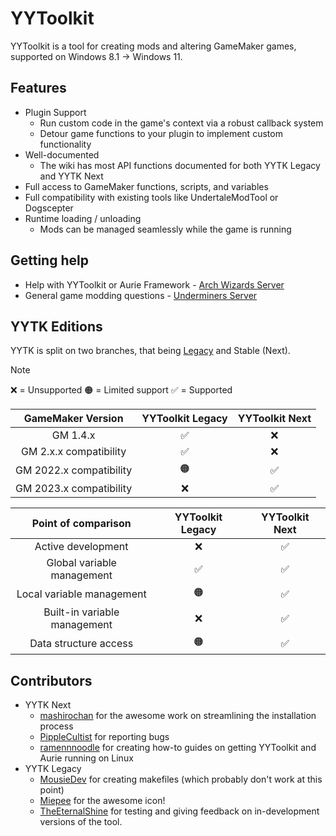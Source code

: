 # YYToolkit
YYToolkit is a tool for creating mods and altering GameMaker games, supported on Windows 8.1 → Windows 11.

## Features
- Plugin Support
  - Run custom code in the game's context via a robust callback system
  - Detour game functions to your plugin to implement custom functionality
- Well-documented
  - The wiki has most API functions documented for both YYTK Legacy and YYTK Next
- Full access to GameMaker functions, scripts, and variables
- Full compatibility with existing tools like UndertaleModTool or Dogscepter
- Runtime loading / unloading
  - Mods can be managed seamlessly while the game is running

## Getting help
- Help with YYToolkit or Aurie Framework - [Arch Wizards Server](https://discord.gg/vbT8Ed4cpq)
- General game modding questions - [Underminers Server](https://discord.gg/3ESNF4QPrh)

## YYTK Editions
YYTK is split on two branches, that being [Legacy](https://github.com/AurieFramework/YYToolkit/tree/legacy) and Stable (Next).

> [!NOTE]
> ❌ = Unsupported
> 🟠 = Limited support
> ✅ = Supported

| GameMaker Version | YYToolkit Legacy | YYToolkit Next |
| :---: | :---: | :---: |
| GM 1.4.x | ✅ | ❌ |
| GM 2.x.x compatibility | ✅ | ❌ |
| GM 2022.x compatibility | 🟠 | ✅ |
| GM 2023.x compatibility | ❌ | ✅ |

| Point of comparison | YYToolkit Legacy | YYToolkit Next |
| :---: | :---: | :---: |
| Active development | ❌ | ✅ |
| Global variable management | ✅ | ✅ |
| Local variable management | 🟠 | ✅ |
| Built-in variable management | ❌ | ✅ |
| Data structure access | 🟠 | ✅ |

## Contributors
- YYTK Next
  - [mashirochan](https://github.com/mashirochan) for the awesome work on streamlining the installation process
  - [PippleCultist](https://github.com/PippleCultist) for reporting bugs
  - [ramennnoodle](https://github.com/liraymond04) for creating how-to guides on getting YYToolkit and Aurie running on Linux
- YYTK Legacy
  - [MousieDev](https://github.com/MousieDev) for creating makefiles (which probably don't work at this point)
  - [Miepee](https://github.com/Miepee) for the awesome icon!
  - [TheEternalShine](https://github.com/TheEternalShine) for testing and giving feedback on in-development versions of the tool.
